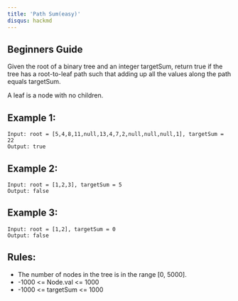 ```yaml
---
title: 'Path Sum(easy)'
disqus: hackmd
---
```


## Beginners Guide

Given the root of a binary tree and an integer targetSum, return true if the tree has a root-to-leaf path such that adding up all the values along the path equals targetSum.

A leaf is a node with no children.


Example 1:
---
```go=
Input: root = [5,4,8,11,null,13,4,7,2,null,null,null,1], targetSum = 22
Output: true
```

Example 2:
---
```go=
Input: root = [1,2,3], targetSum = 5
Output: false
```

Example 3:
---
```go=
Input: root = [1,2], targetSum = 0
Output: false
```

Rules:
---
* The number of nodes in the tree is in the range [0, 5000].
* -1000 <= Node.val <= 1000
* -1000 <= targetSum <= 1000